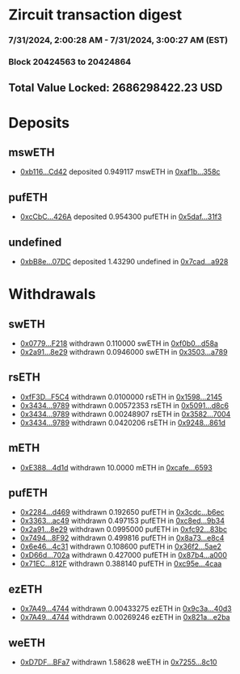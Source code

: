 # Zircuit transaction digest
### 7/31/2024, 2:00:28 AM - 7/31/2024, 3:00:27 AM (EST)
### Block 20424563 to 20424864

## Total Value Locked: 2686298422.23 USD

# Deposits
## mswETH
- [0xb116...Cd42](https://etherscan.io/address/0xb1167f7A3326bc0dF9e7aFf55466E980531DCd42) deposited 0.949117 mswETH in [0xaf1b...358c](https://etherscan.io/tx/0xb1167f7A3326bc0dF9e7aFf55466E980531DCd42)
## pufETH
- [0xcCbC...426A](https://etherscan.io/address/0xcCbC163E5d3Cf05B38EA82D5f68CdE13E174426A) deposited 0.954300 pufETH in [0x5daf...31f3](https://etherscan.io/tx/0xcCbC163E5d3Cf05B38EA82D5f68CdE13E174426A)
## undefined
- [0xbB8e...07DC](https://etherscan.io/address/0xbB8eab8dA7792cf59AD2c053d6b49B4636a507DC) deposited 1.43290 undefined in [0x7cad...a928](https://etherscan.io/tx/0xbB8eab8dA7792cf59AD2c053d6b49B4636a507DC)
# Withdrawals
## swETH
- [0x0779...F218](https://etherscan.io/address/0x0779c293D66FC794D85436042518db794660F218) withdrawn 0.110000 swETH in [0xf0b0...d58a](https://etherscan.io/tx/0x0779c293D66FC794D85436042518db794660F218)
- [0x2a91...8e29](https://etherscan.io/address/0x2a9135cb333dAf6eb2Fe9A8f165a982381BB8e29) withdrawn 0.0946000 swETH in [0x3503...a789](https://etherscan.io/tx/0x2a9135cb333dAf6eb2Fe9A8f165a982381BB8e29)
## rsETH
- [0xfF3D...F5C4](https://etherscan.io/address/0xfF3Db39427022a19e74F90B543Ba12B6cf31F5C4) withdrawn 0.0100000 rsETH in [0x1598...2145](https://etherscan.io/tx/0xfF3Db39427022a19e74F90B543Ba12B6cf31F5C4)
- [0x3434...9789](https://etherscan.io/address/0x34349c5569e7B846c3558961552D2202760A9789) withdrawn 0.00572353 rsETH in [0x5091...d8c6](https://etherscan.io/tx/0x34349c5569e7B846c3558961552D2202760A9789)
- [0x3434...9789](https://etherscan.io/address/0x34349c5569e7B846c3558961552D2202760A9789) withdrawn 0.00248907 rsETH in [0x3582...7004](https://etherscan.io/tx/0x34349c5569e7B846c3558961552D2202760A9789)
- [0x3434...9789](https://etherscan.io/address/0x34349c5569e7B846c3558961552D2202760A9789) withdrawn 0.0420206 rsETH in [0x9248...861d](https://etherscan.io/tx/0x34349c5569e7B846c3558961552D2202760A9789)
## mETH
- [0xE388...4d1d](https://etherscan.io/address/0xE38837BDB470ceB95a14831715ACB74344b64d1d) withdrawn 10.0000 mETH in [0xcafe...6593](https://etherscan.io/tx/0xE38837BDB470ceB95a14831715ACB74344b64d1d)
## pufETH
- [0x2284...d469](https://etherscan.io/address/0x22840c3ae7D489EaB03954c3bB993B555b1ad469) withdrawn 0.192650 pufETH in [0x3cdc...b6ec](https://etherscan.io/tx/0x22840c3ae7D489EaB03954c3bB993B555b1ad469)
- [0x3363...ac49](https://etherscan.io/address/0x3363FC75b0EAcd91722Afbf2246A2583f95cac49) withdrawn 0.497153 pufETH in [0xc8ed...9b34](https://etherscan.io/tx/0x3363FC75b0EAcd91722Afbf2246A2583f95cac49)
- [0x2a91...8e29](https://etherscan.io/address/0x2a9135cb333dAf6eb2Fe9A8f165a982381BB8e29) withdrawn 0.0995000 pufETH in [0xfc92...83bc](https://etherscan.io/tx/0x2a9135cb333dAf6eb2Fe9A8f165a982381BB8e29)
- [0x7494...8F92](https://etherscan.io/address/0x7494Acaf0a5957281Bbf6D6ae4F97e3FAfce8F92) withdrawn 0.499816 pufETH in [0x8a73...e8c4](https://etherscan.io/tx/0x7494Acaf0a5957281Bbf6D6ae4F97e3FAfce8F92)
- [0x6e46...4c31](https://etherscan.io/address/0x6e464Abcbb5D6AD09BB7Ddf8aB67636378194c31) withdrawn 0.108600 pufETH in [0x36f2...5ae2](https://etherscan.io/tx/0x6e464Abcbb5D6AD09BB7Ddf8aB67636378194c31)
- [0xD66d...702a](https://etherscan.io/address/0xD66d85c1A62Bc3Ab0580228389C9C470fE52702a) withdrawn 0.427000 pufETH in [0x87b4...a000](https://etherscan.io/tx/0xD66d85c1A62Bc3Ab0580228389C9C470fE52702a)
- [0x71EC...812F](https://etherscan.io/address/0x71EC1C73B78aB6612Ba820bC44411Ce2044d812F) withdrawn 0.388140 pufETH in [0xc95e...4caa](https://etherscan.io/tx/0x71EC1C73B78aB6612Ba820bC44411Ce2044d812F)
## ezETH
- [0x7A49...4744](https://etherscan.io/address/0x7A493Be5c2ce014cD049Bf178a1ac0Db1B434744) withdrawn 0.00433275 ezETH in [0x9c3a...40d3](https://etherscan.io/tx/0x7A493Be5c2ce014cD049Bf178a1ac0Db1B434744)
- [0x7A49...4744](https://etherscan.io/address/0x7A493Be5c2ce014cD049Bf178a1ac0Db1B434744) withdrawn 0.00269246 ezETH in [0x821a...e2ba](https://etherscan.io/tx/0x7A493Be5c2ce014cD049Bf178a1ac0Db1B434744)
## weETH
- [0xD7DF...BFa7](https://etherscan.io/address/0xD7DF7E085214743530afF339aFC420c7c720BFa7) withdrawn 1.58628 weETH in [0x7255...8c10](https://etherscan.io/tx/0xD7DF7E085214743530afF339aFC420c7c720BFa7)
